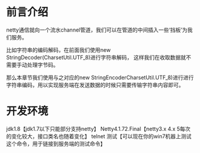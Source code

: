 # 前言介绍
netty通信就向一个流水channel管道，我们可以在管道的中间插入一些‘挡板’为我们服务。

比如字符串的编码解码，在前面我们使用new StringDecoder(CharsetUtil.UTF_8)进行字符串解码，
这样我们在收取数据就不需要手动处理字节码。

那么本章节我们使用与之对应的new StringEncoderCharsetUtil.UTF_8)进行进行字符串编码，用以实现服务端在发送数据的时候只需要传输字符串内容即可。
# 开发环境
jdk1.8【jdk1.7以下只能部分支持netty】
Netty4.1.72.Final【netty3.x 4.x 5每次的变化较大，接口类名也随着变化】
telnet 测试【可以现在你的win7机器上测试这个命令，用于链接到服务端的测试命令】
